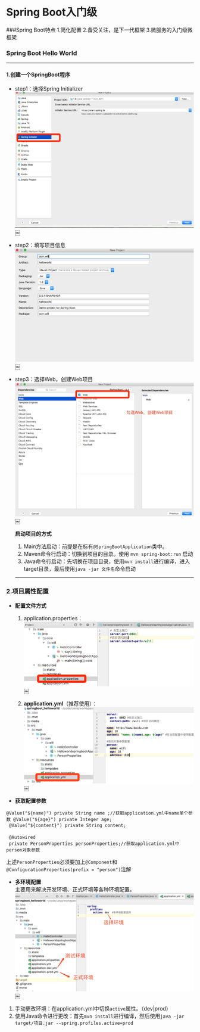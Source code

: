 # Spring Boot入门级
###Spring Boot特点
	1.简化配置
	2.备受关注，是下一代框架
	3.微服务的入门级微框架

### Spring Boot Hello World

***
#### 1.创建一个SpringBoot程序
* step1：选择Spring Initializer![-w600](media/15091548892816/15091555688804.jpg)￼		
* step2：填写项目信息
![-w600](media/15091548892816/15091561458678.jpg)￼
* step3：选择Web，创建Web项目
![](media/15091548892816/15091562007939.jpg)￼


	**启动项目的方式**
	1. Main方法启动：前提是在标有`@SpringBootApplication`类中。
	2. Maven命令行启动：切换到项目的目录。使用 `mvn spring-boot:run` 启动
	3. Java命令行启动：先切换在项目目录，使用`mvn install`进行编译，进入target目录，最后使用`java -jar 文件名`命令启动

	***

### 2.项目属性配置

* **配置文件方式**

	1. application.properties：
		![](media/15091548892816/15091592109872.jpg)￼

	2. **application.yml**（推荐使用）：
	![](media/15091548892816/15091626247716.jpg)￼


* **获取配置参数**
	
```
@Value("${name}") private String name ;//获取application.yml中name单个参数 @Value("${age}") private Integer age;  
 @Value("${content}") private String content;  
   
 @Autowired  
 private PersonProperties personProperties;//获取application.yml中person对象参数
```
上述`PersonProperties`必须要加上`@Component`和`@ConfigurationProperties(prefix = "person")`注解

* **多环境配置**  
	主要用来解决开发环境、正式环境等各种环境配置。
	![](media/15091548892816/15091684641862.jpg)￼
 1. 手动更改环境：在application.yml中切换`active`属性。（dev|prod）
 2. 使用Java命令进行更改：首先`mvn install`进行编译，然后使用`java -jar target/项目.jar --spring.profiles.active=prod`
	

